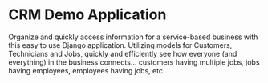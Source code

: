 # CRM Demo Application

Organize and quickly access information for a service-based business with this easy to use Django application.  Utilizing models for Customers, Technicians and Jobs, quickly and efficiently see how everyone (and everything) in the business connects... customers having multiple jobs, jobs having employees, employees having jobs, etc.
